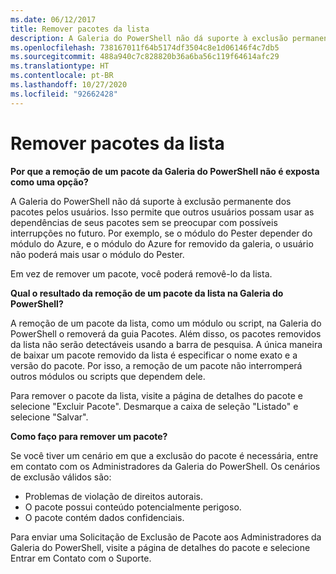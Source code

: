 ```yaml
---
ms.date: 06/12/2017
title: Remover pacotes da lista
description: A Galeria do PowerShell não dá suporte à exclusão permanente dos pacotes pelos usuários. Isso permite que outros usuários possam usar as dependências de seus pacotes sem se preocupar com possíveis interrupções no futuro.
ms.openlocfilehash: 738167011f64b5174df3504c8e1d06146f4c7db5
ms.sourcegitcommit: 488a940c7c828820b36a6ba56c119f64614afc29
ms.translationtype: HT
ms.contentlocale: pt-BR
ms.lasthandoff: 10/27/2020
ms.locfileid: "92662428"
---
```

# <a name="unlisting-packages"></a>Remover pacotes da lista

**Por que a remoção de um pacote da Galeria do PowerShell não é exposta como uma opção?**

A Galeria do PowerShell não dá suporte à exclusão permanente dos pacotes pelos usuários. Isso permite que outros usuários possam usar as dependências de seus pacotes sem se preocupar com possíveis interrupções no futuro.
Por exemplo, se o módulo do Pester depender do módulo do Azure, e o módulo do Azure for removido da galeria, o usuário não poderá mais usar o módulo do Pester.

Em vez de remover um pacote, você poderá removê-lo da lista.

**Qual o resultado da remoção de um pacote da lista na Galeria do PowerShell?**

A remoção de um pacote da lista, como um módulo ou script, na Galeria do PowerShell o removerá da guia Pacotes. Além disso, os pacotes removidos da lista não serão detectáveis usando a barra de pesquisa. A única maneira de baixar um pacote removido da lista é especificar o nome exato e a versão do pacote. Por isso, a remoção de um pacote não interromperá outros módulos ou scripts que dependem dele.

Para remover o pacote da lista, visite a página de detalhes do pacote e selecione "Excluir Pacote". Desmarque a caixa de seleção "Listado" e selecione "Salvar".

**Como faço para remover um pacote?**

Se você tiver um cenário em que a exclusão do pacote é necessária, entre em contato com os Administradores da Galeria do PowerShell. Os cenários de exclusão válidos são:

- Problemas de violação de direitos autorais.
- O pacote possui conteúdo potencialmente perigoso.
- O pacote contém dados confidenciais.

Para enviar uma Solicitação de Exclusão de Pacote aos Administradores da Galeria do PowerShell, visite a página de detalhes do pacote e selecione Entrar em Contato com o Suporte.
